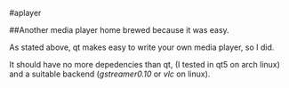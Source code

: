 #aplayer

##Another media player home brewed because it was easy.

As stated above, qt makes easy to write your own media player, so I did.

It should have no more depedencies than qt, (I tested in qt5 on arch linux) and a suitable backend (*gstreamer0.10* or *vlc* on linux).
